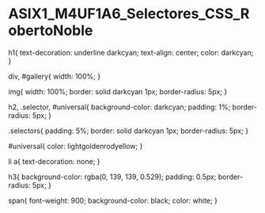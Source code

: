# ASIX1_M4UF1A6_Selectores_CSS_RobertoNoble

h1{
    text-decoration: underline darkcyan;
    text-align: center;
    color: darkcyan;
}

div, #gallery{
    width: 100%;
}

img{
    width: 100%;
    border: solid darkcyan 1px;
    border-radius: 5px;
}

h2, .selector, #universal{
    background-color: darkcyan;
    padding: 1%;
    border-radius: 5px;
}

.selectors{
    padding: 5%;
    border: solid darkcyan 1px;
    border-radius: 5px;
}

#universal{
    color: lightgoldenrodyellow;
}


li a{
    text-decoration: none;
}

h3{
    background-color: rgba(0, 139, 139, 0.529);
    padding: 0.5px;
    border-radius: 5px;
}


span{
    font-weight: 900;
    background-color: black;
    color: white;
}